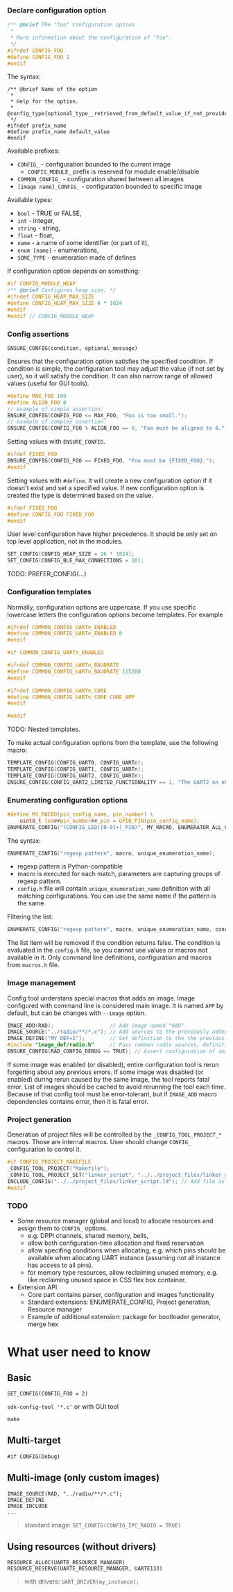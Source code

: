 


### Declare configuration option


```c
/** @brief The "foo" configuration option
 *
 * More information about the configuration of "foo".
 */
#ifndef CONFIG_FOO
#define CONFIG_FOO 1
#endif
```

The syntax:

```text
/** @brief Name of the option
 *
 * Help for the option.
 * @config_type{optional_type__retrieved_from_default_value_if_not_provided}
 */
#ifndef prefix_name
#define prefix_name default_value
#endif
```

Available prefixes:
* `CONFIG_` - configuration bounded to the current image
  * `CONFIG_MODULE_` prefix is reserved for module enable/disable
* `COMMON_CONFIG_` - configuration shared between all images
* `[image name]_CONFIG_` - configuration bounded to specific image

Available types:
* `bool` - TRUE or FALSE,
* `int` - integer,
* `string` - string,
* `float` - float,
* `name` - a name of some identifier (or part of it),
* `enum [name]` - enumerations,
* `SOME_TYPE` - enumeration made of defines

If configuration option depends on something:

```c
#if CONFIG_MODULE_HEAP
/** @brief Configures heap size. */
#ifndef CONFIG_HEAP_MAX_SIZE
#define CONFIG_HEAP_MAX_SIZE 4 * 1024
#endif
#endif // CONFIG_MODULE_HEAP
```

### Config assertions

`ENSURE_CONFIG(condition, optional_message)`

Ensures that the configuration option satisfies the specified condition.
If condition is simple, the configuration tool may adjust
the value (if not set by user), so it will satisfy the condition.
It can also narrow range of allowed values (useful for GUI tools).

```c
#define MAX_FOO 100
#define ALIGN_FOO 8
// example of simple assertion:
ENSURE_CONFIG(CONFIG_FOO <= MAX_FOO, "Foo is too small.");
// example of complex assertion:
ENSURE_CONFIG(CONFIG_FOO % ALIGN_FOO == 0, "Foo must be aligned to 8.");
```

Setting values with `ENSURE_CONFIG`.

```c
#ifdef FIXED_FOO
ENSURE_CONFIG(CONFIG_FOO == FIXED_FOO, "Foo must be {FIXED_FOO}.");
#endif
```

Setting values with `#define`.
It will create a new configuration option if it doesn't exist
and set a specified value. If new configuration option is created
the type is determined based on the value.

```c
#ifdef FIXED_FOO
#define CONFIG_FOO FIXED_FOO
#endif
```

User level configuration have higher precedence. It should be
only set on top level application, not in the modules.

```c
SET_CONFIG(CONFIG_HEAP_SIZE = 16 * 1024);
SET_CONFIG(CONFIG_BLE_MAX_CONNECTIONS = 10);
```

TODO: PREFER_CONFIG(...)

### Configuration templates

Normally, configuration options are uppercase. If you use specific lowercase letters
the configuration options become templates. For example

```c
#ifndef COMMON_CONFIG_UARTn_ENABLED
#define COMMON_CONFIG_UARTn_ENABLED 0
#endif

#if COMMON_CONFIG_UARTn_ENABLED

#ifndef COMMON_CONFIG_UARTn_BAUDRATE
#define COMMON_CONFIG_UARTn_BAUDRATE 115200
#endif

#ifndef COMMON_CONFIG_UARTn_CORE
#define COMMON_CONFIG_UARTn_CORE CORE_APP
#endif

#endif
```

TODO: Nested templates.

To make actual configuration options from the template, use the following macro:

```c
TEMPLATE_CONFIG(CONFIG_UART0, CONFIG_UARTn);
TEMPLATE_CONFIG(CONFIG_UART1, CONFIG_UARTn);
TEMPLATE_CONFIG(CONFIG_UART2, CONFIG_UARTn);
ENSURE_CONFIG(CONFIG_UART2_LIMITED_FUNCTIONALITY == 1, "The UART2 on nRF... chip does not support ....");
```

### Enumerating configuration options

```c
#define MY_MACRO(pin_config_name, pin_number) \
    uint8_t led##pin_number##_pin = GPIO_PIN(pin_config_name);
ENUMERATE_CONFIG("(CONFIG_LED([0-9]+)_PIN)", MY_MACRO, ENUMERATOR_ALL_CONFIG_LEDS);
```

The syntax:

```c
ENUMERATE_CONFIG("regexp pattern", macro, unique_enumeration_name);
```

* regexp pattern is Python-compatible
* macro is executed for each match, parameters are capturing groups of regexp pattern.
* `config.h` file will contain `unique_enumeration_name` definition with
  all matching configurations. You can use the same name if the pattern is the same.

Filtering the list:

```c
ENUMERATE_CONFIG("regexp pattern", macro, unique_enumeration_name, condition);
```

The list item will be removed if the condition returns false.
The condition is evaluated in the `config.h` file, so you cannot use
values or macros not available in it. Only command line definitions,
configuration and macros from `macros.h` file.

### Image management

Config tool understans special macros that adds an image.
Image configured with command line is considered main image.
It is named `APP` by default, but can be changes with `--image` option.

```c
IMAGE_ADD(RAD);                  // Add image named "RAD"
IMAGE_SOURCE("../radio/**/*.c"); // Add sources to the previously added image
IMAGE_DEFINE("MY_DEF=1");        // Set definition to the the previously added image
#include "image_def/radio.h"     // Pass common radio sources, definitions and configs from SDK.
ENSURE_CONFIG(RAD_CONFIG_DEBUG == TRUE); // Assert configuration of image as usual with `RAD_` prefix.
```

If some image was enabled (or disabled), entire configuration tool is rerun forgetting about any previous errors.
If some image was disabled (or enabled) during rerun caused by the same image, the tool reports fatal error.
List of images should be cached to avoid rerunning the tool each time.
Because of that config tool must be error-tolerant, but if `IMAGE_ADD` macro dependencies contains error, then
it is fatal error.

### Project generation

Generation of project files will be controlled by the `_CONFIG_TOOL_PROJECT_*` macros.
Those are internal macros. User should change `CONFIG_` configuration to control it.

```c
#if CONFIG_PROJECT_MAKEFILE
_CONFIG_TOOL_PROJECT("Makefile");
_CONFIG_TOOL_PROJECT_SET("linker_script", "../../project_files/linker_script.ld");
INCLUDE_CONFIG("../../project_files/linker_script.ld"); // Add file as a configuration file, but not include into build directly.
#endif
```
### TODO
* Some resource manager (global and local) to allocate resources and assign them to `CONFIG_` options.
  * e.g. DPPI channels, shared memory, bells,
  * allow both configuration-time allocation and fixed reservation
  * allow specifing conditions when allocating, e.g. which pins should be available when allocating UART instance (assuming not all instance has access to all pins).
  * for memory type resources, allow reclaiming unused memory, e.g. like reclaiming unused space in CSS flex box container.
* Extension API
  * Core part contains parser, configuration and images functionality
  * Standard extensions: ENUMERATE_CONFIG, Project generation, Resource manager
  * Example of additional extension: package for bootloader generator, merge hex

# What user need to know

## Basic

`SET_CONFIG(CONFIG_FOO = 2)`

`sdk-config-tool '*.c'` or with GUI tool

`make`

## Multi-target

`#if CONFIG(Debug)`

## Multi-image (only custom images)

`IMAGE_SOURCE(RAD, "../radio/**/*.c");` \
`IMAGE_DEFINE` \
`IMAGE_INCLUDE` \
`...`

> standard image: `SET_CONFIG(CONFIG_IPC_RADIO = TRUE)`

## Using resources (without drivers)

`RESOURCE_ALLOC(UARTE_RESOURCE_MANAGER)` \
`RESOURCE_RESERVE(UARTE_RESOURCE_MANAGER, UARTE133)`

> with drivers: `UART_DRIVER(my_instance);`

